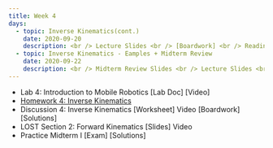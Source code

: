 ```yaml
---
title: Week 4
days:
  - topic: Inverse Kinematics(cont.)
    date: 2020-09-20
    description: <br /> Lecture Slides <br /> [Boardwork] <br /> Reading - MLS 3.3
  - topic: Inverse Kinematics - Eamples + Midterm Review
    date: 2020-09-22
    description: <br /> Midterm Review Slides <br /> Lecture Slides <br /> [Boardwork] <br />  Reading - MLS 3.3
---
```


- Lab 4: Introduction to Mobile Robotics [Lab Doc] [Video]
- [Homework 4: Inverse Kinematics](../assets/hw/hw4_assignment.pdf)
- Discussion 4: Inverse Kinematics [Worksheet] Video [Boardwork] [Solutions]
- LOST Section 2: Forward Kinematics [Slides] Video
- Practice Midterm I [Exam] [Solutions]

